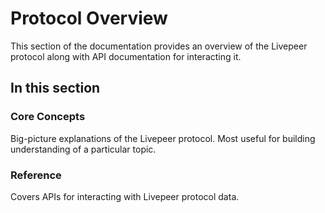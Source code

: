 # Protocol Overview

This section of the documentation provides an overview of the Livepeer protocol
along with API documentation for interacting it.

## In this section

### Core Concepts

Big-picture explanations of the Livepeer protocol. Most useful for building
understanding of a particular topic.

### Reference

Covers APIs for interacting with Livepeer protocol data.

